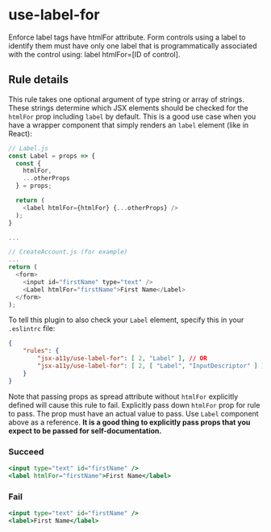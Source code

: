 # use-label-for

Enforce label tags have htmlFor attribute. Form controls using a label to identify them must have only one label that is programmatically associated with the control using: label htmlFor=[ID of control].

## Rule details

This rule takes one optional argument of type string or array of strings. These strings determine which JSX elements should be checked for the `htmlFor` prop including `label` by default. This is a good use case when you have a wrapper component that simply renders an `label` element (like in React):

```js
// Label.js
const Label = props => {
  const {
    htmlFor,
    ...otherProps
  } = props;

  return (
    <label htmlFor={htmlFor} {...otherProps} />
  );
}

...

// CreateAccount.js (for example)
...
return (
  <form>
    <input id="firstName" type="text" />
    <Label htmlFor="firstName">First Name</Label>
  </form>
);
```

To tell this plugin to also check your `Label` element, specify this in your `.eslintrc` file:

```json
{
    "rules": {
        "jsx-a11y/use-label-for": [ 2, "Label" ], // OR
        "jsx-a11y/use-label-for": [ 2, [ "Label", "InputDescriptor" ] ]
    }
}
```

Note that passing props as spread attribute without `htmlFor` explicitly defined will cause this rule to fail. Explicitly pass down `htmlFor` prop for rule to pass. The prop must have an actual value to pass. Use `Label` component above as a reference. **It is a good thing to explicitly pass props that you expect to be passed for self-documentation.**

### Succeed
```jsx
<input type="text" id="firstName" />
<label htmlFor="firstName">First Name</label>
```

### Fail
```jsx
<input type="text" id="firstName" />
<label>First Name</label>
```
